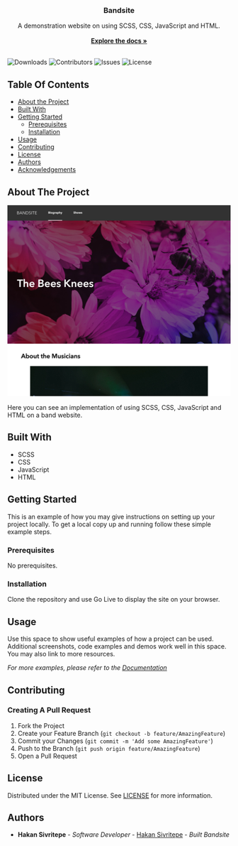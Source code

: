 <br/>
<p align="center">
  <h3 align="center">Bandsite</h3>

  <p align="center">
    A demonstration website on using SCSS, CSS, JavaScript and HTML.
    <br/>
    <br/>
    <a href="https://github.com/hsivritepe/hakan-sivritepe-bandsite"><strong>Explore the docs »</strong></a>
    <br/>
    <br/>
  </p>
</p>

![Downloads](https://img.shields.io/github/downloads/hsivritepe/hakan-sivritepe-bandsite/total) ![Contributors](https://img.shields.io/github/contributors/hsivritepe/hakan-sivritepe-bandsite?color=dark-green) ![Issues](https://img.shields.io/github/issues/hsivritepe/hakan-sivritepe-bandsite) ![License](https://img.shields.io/github/license/hsivritepe/hakan-sivritepe-bandsite)

## Table Of Contents

-   [About the Project](#about-the-project)
-   [Built With](#built-with)
-   [Getting Started](#getting-started)
    -   [Prerequisites](#prerequisites)
    -   [Installation](#installation)
-   [Usage](#usage)
-   [Contributing](#contributing)
-   [License](#license)
-   [Authors](#authors)
-   [Acknowledgements](#acknowledgements)

## About The Project

![Screen Shot](https://raw.githubusercontent.com/hsivritepe/hakan-sivritepe-bandsite/main/assets/images/bandsite-screenshot.jpeg)

Here you can see an implementation of using SCSS, CSS, JavaScript and HTML on a band website.

## Built With

-   SCSS
-   CSS
-   JavaScript
-   HTML

## Getting Started

This is an example of how you may give instructions on setting up your project locally.
To get a local copy up and running follow these simple example steps.

### Prerequisites

No prerequisites.

### Installation

Clone the repository and use Go Live to display the site on your browser.

## Usage

Use this space to show useful examples of how a project can be used. Additional screenshots, code examples and demos work well in this space. You may also link to more resources.

_For more examples, please refer to the [Documentation](https://example.com)_

## Contributing

### Creating A Pull Request

1. Fork the Project
2. Create your Feature Branch (`git checkout -b feature/AmazingFeature`)
3. Commit your Changes (`git commit -m 'Add some AmazingFeature'`)
4. Push to the Branch (`git push origin feature/AmazingFeature`)
5. Open a Pull Request

## License

Distributed under the MIT License. See [LICENSE](https://github.com/hsivritepe/hakan-sivritepe-bandsite/blob/main/LICENSE.md) for more information.

## Authors

-   **Hakan Sivritepe** - _Software Developer_ - [Hakan Sivritepe](https://github.com/hsivritepe/) - _Built Bandsite_
